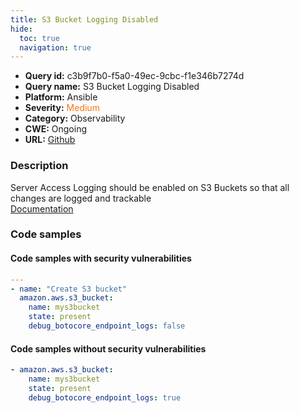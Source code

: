 ```yaml
---
title: S3 Bucket Logging Disabled
hide:
  toc: true
  navigation: true
---
```


<style>
  .highlight .hll {
    background-color: #ff171742;
  }
  .md-content {
    max-width: 1100px;
    margin: 0 auto;
  }
</style>

-   **Query id:** c3b9f7b0-f5a0-49ec-9cbc-f1e346b7274d
-   **Query name:** S3 Bucket Logging Disabled
-   **Platform:** Ansible
-   **Severity:** <span style="color:#ff7213">Medium</span>
-   **Category:** Observability
-   **CWE:** Ongoing
-   **URL:** [Github](https://github.com/Checkmarx/kics/tree/master/assets/queries/ansible/aws/s3_bucket_logging_disabled)

### Description
Server Access Logging should be enabled on S3 Buckets so that all changes are logged and trackable<br>
[Documentation](https://docs.ansible.com/ansible/latest/collections/amazon/aws/s3_bucket_module.html#parameter-debug_botocore_endpoint_logs)

### Code samples
#### Code samples with security vulnerabilities
```yaml title="Positive test num. 1 - yaml file" hl_lines="6"
---
- name: "Create S3 bucket"
  amazon.aws.s3_bucket:
    name: mys3bucket
    state: present
    debug_botocore_endpoint_logs: false

```


#### Code samples without security vulnerabilities
```yaml title="Negative test num. 1 - yaml file"
- amazon.aws.s3_bucket:
    name: mys3bucket
    state: present
    debug_botocore_endpoint_logs: true

```

